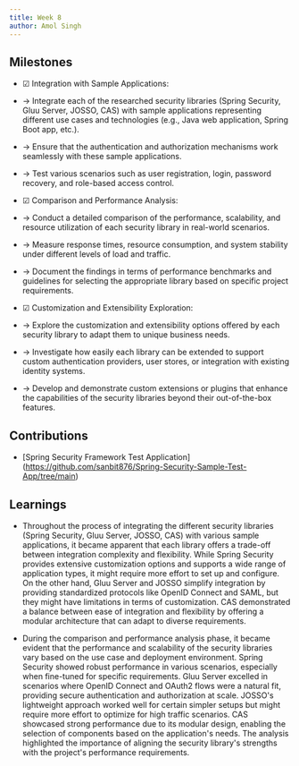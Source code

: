 ```yaml
---
title: Week 8
author: Amol Singh
---
```


## Milestones

- &#x2611; Integration with Sample Applications:

- &#x2192; Integrate each of the researched security libraries (Spring Security, Gluu Server, JOSSO, CAS) with sample applications representing different use cases and technologies (e.g., Java web application, Spring Boot app, etc.).
- &#x2192; Ensure that the authentication and authorization mechanisms work seamlessly with these sample applications.
- &#x2192; Test various scenarios such as user registration, login, password recovery, and role-based access control.

- &#x2611; Comparison and Performance Analysis:

- &#x2192; Conduct a detailed comparison of the performance, scalability, and resource utilization of each security library in real-world scenarios.
- &#x2192; Measure response times, resource consumption, and system stability under different levels of load and traffic.
- &#x2192; Document the findings in terms of performance benchmarks and guidelines for selecting the appropriate library based on specific project requirements.

- &#x2611; Customization and Extensibility Exploration:

- &#x2192; Explore the customization and extensibility options offered by each security library to adapt them to unique business needs.
- &#x2192; Investigate how easily each library can be extended to support custom authentication providers, user stores, or integration with existing identity systems.
- &#x2192; Develop and demonstrate custom extensions or plugins that enhance the capabilities of the security libraries beyond their out-of-the-box features.

## Contributions

- [Spring Security Framework Test Application] (https://github.com/sanbit876/Spring-Security-Sample-Test-App/tree/main)


## Learnings

- Throughout the process of integrating the different security libraries (Spring Security, Gluu Server, JOSSO, CAS) with various sample applications, it became apparent that each library offers a trade-off between integration complexity and flexibility. While Spring Security provides extensive customization options and supports a wide range of application types, it might require more effort to set up and configure. On the other hand, Gluu Server and JOSSO simplify integration by providing standardized protocols like OpenID Connect and SAML, but they might have limitations in terms of customization. CAS demonstrated a balance between ease of integration and flexibility by offering a modular architecture that can adapt to diverse requirements.

- During the comparison and performance analysis phase, it became evident that the performance and scalability of the security libraries vary based on the use case and deployment environment. Spring Security showed robust performance in various scenarios, especially when fine-tuned for specific requirements. Gluu Server excelled in scenarios where OpenID Connect and OAuth2 flows were a natural fit, providing secure authentication and authorization at scale. JOSSO's lightweight approach worked well for certain simpler setups but might require more effort to optimize for high traffic scenarios. CAS showcased strong performance due to its modular design, enabling the selection of components based on the application's needs. The analysis highlighted the importance of aligning the security library's strengths with the project's performance requirements.


